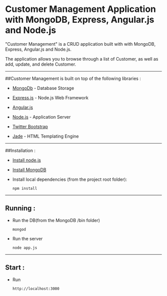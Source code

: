 # Customer Management Application with MongoDB, Express, Angular.js and Node.js #

"Customer Management" is a CRUD application built with with MongoDB, Express, Angular.js and Node.js.

The application allows you to browse through a list of Customer, as well as add, update, and delete Customer.

***

##Customer Management is built on top of the following libraries :

* [MongoDb](http://www.mongodb.org/) - Database Storage
* [Express.js](http://expressjs.com/) - Node.js Web Framework
* [Angular.js](http://angularjs.org/)
* [Node.js](http://nodejs.org/) - Application Server

* [Twitter Bootstrap](http://getbootstrap.com/2.3.2/)
* [Jade](http://jade-lang.com/) - HTML Templating Engine

***

##Installation :

* [Install node.js](http://nodejs.org/download/)
* [Install MongoDB](http://www.mongodb.org/downloads)

* Install local dependencies (from the project root folder):

    ```
    npm install
    ```

***

## Running :

* Run the DB(from the MongoDB /bin folder)

	```
    mongod
    ```
    
* Run the server

    ```
    node app.js
    ```

***

## Start :

* Run

	```
    http://localhost:3000
    ```